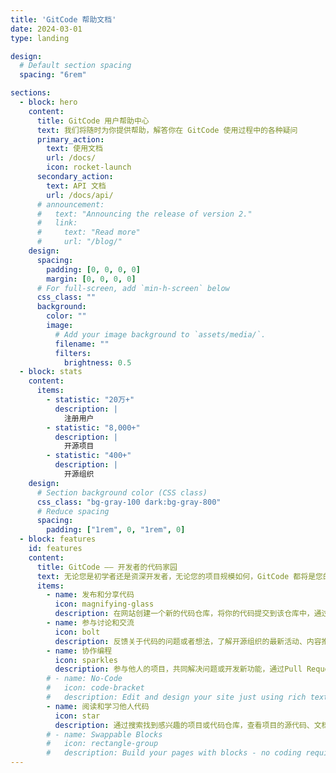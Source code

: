 ```yaml
---
title: 'GitCode 帮助文档'
date: 2024-03-01
type: landing

design:
  # Default section spacing
  spacing: "6rem"

sections:
  - block: hero
    content:
      title: GitCode 用户帮助中心
      text: 我们将随时为你提供帮助，解答你在 GitCode 使用过程中的各种疑问
      primary_action:
        text: 使用文档
        url: /docs/
        icon: rocket-launch
      secondary_action:
        text: API 文档
        url: /docs/api/
      # announcement:
      #   text: "Announcing the release of version 2."
      #   link:
      #     text: "Read more"
      #     url: "/blog/"
    design:
      spacing:
        padding: [0, 0, 0, 0]
        margin: [0, 0, 0, 0]
      # For full-screen, add `min-h-screen` below
      css_class: ""
      background:
        color: ""
        image:
          # Add your image background to `assets/media/`.
          filename: ""
          filters:
            brightness: 0.5
  - block: stats
    content:
      items:
        - statistic: "20万+"
          description: |
            注册用户  
        - statistic: "8,000+"
          description: |
            开源项目  
        - statistic: "400+"
          description: |
            开源组织
    design:
      # Section background color (CSS class)
      css_class: "bg-gray-100 dark:bg-gray-800"
      # Reduce spacing
      spacing:
        padding: ["1rem", 0, "1rem", 0]
  - block: features
    id: features
    content:
      title: GitCode —— 开发者的代码家园
      text: 无论您是初学者还是资深开发者，无论您的项目规模如何，GitCode 都将是您的理想之选，为您提供一个高效、便捷、友好的代码家园。
      items:
        - name: 发布和分享代码
          icon: magnifying-glass
          description: 在网站创建一个新的代码仓库，将你的代码提交到该仓库中，通过分享链接让其他人访问你的代码 
        - name: 参与讨论和交流
          icon: bolt
          description: 反馈关于代码的问题或者想法，了解开源组织的最新活动、内容推荐
        - name: 协作编程
          icon: sparkles
          description: 参与他人的项目，共同解决问题或开发新功能，通过Pull Request向项目提交你的修改和建议
        # - name: No-Code
        #   icon: code-bracket
        #   description: Edit and design your site just using rich text (Markdown) and configurable YAML parameters.
        - name: 阅读和学习他人代码
          icon: star
          description: 通过搜索找到感兴趣的项目或代码仓库，查看项目的源代码、文档和贡献者信息
        # - name: Swappable Blocks
        #   icon: rectangle-group
        #   description: Build your pages with blocks - no coding required!
---
```

